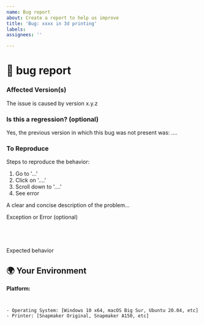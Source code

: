 ```yaml
---
name: Bug report
about: Create a report to help us improve
title: 'Bug: xxxx in 3d printing'
labels:
assignees: ''

---
```

<!--🔅🔅🔅🔅🔅🔅🔅🔅🔅🔅🔅🔅🔅🔅🔅🔅🔅🔅🔅🔅🔅🔅🔅🔅🔅🔅🔅🔅🔅🔅🔅

Oh hi there! 😄

To expedite issue processing please search open and closed issues before submitting a new one.
Existing issues often contain information about workarounds, resolution, or progress updates.

🔅🔅🔅🔅🔅🔅🔅🔅🔅🔅🔅🔅🔅🔅🔅🔅🔅🔅🔅🔅🔅🔅🔅🔅🔅🔅🔅🔅🔅🔅🔅🔅🔅-->

# 🐞 bug report

### Affected Version(s)
<!-- Can you pin-point one or more ? -->
<!-- ✍️edit: --> The issue is caused by version x.y.z


### Is this a regression? (optional)

<!-- Did this behavior use to work in the previous version? -->
<!-- ✍️--> Yes, the previous version in which this bug was not present was: ....

### To Reproduce
Steps to reproduce the behavior:
1. Go to '...'
2. Click on '....'
3. Scroll down to '....'
4. See error
<!-- ✍️--> A clear and concise description of the problem...

Exception or Error (optional)
<pre><code>
<!-- If the issue is accompanied by an exception or an error, please share it below: -->
<!-- ✍️-->
</code></pre>

Expected behavior
<!-- A clear and concise description of what you expected to happen.-->


## 🌍  Your Environment

**Platform:**
<pre><code>
<!-- ✍️-->
- Operating System: [Windows 10 x64, macOS Big Sur, Ubuntu 20.04, etc]
- Printer: [Snapmaker Original, Snapmaker A150, etc]

</code></pre>
